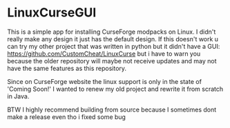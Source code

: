 # LinuxCurseGUI
This is a simple app for installing CurseForge modpacks on Linux. I didn't really make any design it just has the default design. If this doesn't work u can try my other project that was written in python but it didn't have a GUI: https://github.com/CustomCheat/LinuxCurse but i have to warn you because the older repository will maybe not receive updates and may not have the same features as this repository.
<p>Since on CurseForge website the linux support is only in the state of 'Coming Soon!' I wanted to renew my old project and rewrite it from scratch in Java.</p>
<p>BTW I highly recommend building from source because I sometimes dont make a release even tho i fixed some bug</p>
